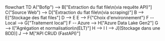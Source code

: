 flowchart TD
    A("Bofip") --> B["Extraction du flat file\n(via requête API)"]
    C("Source Web") --> D["Extraction du flat file\n(via scraping)"]
    B --> E["Stockage des flat files"]
    D --> E
    E --> F{"Choix d'environnement"}
    F -- Local --> G["Traitement local"]
    F -- Azure --> H["Azure Data Lake Gen2"]
    G --> I["Agrégation et normalisation\n(ELT)"]
    H --> I
    I --> J[(Stockage dans une BDD)]
    J --> M["API CRUD (FastAPI)"]
